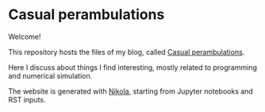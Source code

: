 # Casual perambulations

Welcome! 

This repository hosts the files of my blog, called [Casual perambulations](http://blog.albertotorin.it).

Here I discuss about things I find interesting, mostly related to programming and numerical simulation. 

The website is generated with [Nikola](https://getnikola.com/), starting from Jupyter notebooks and RST inputs.
